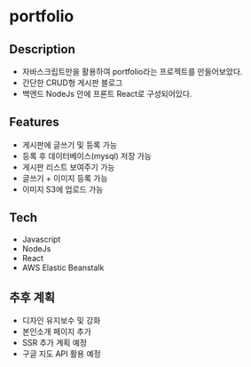 # portfolio

## Description

- 자바스크립트만을 활용하여 portfolio라는 프로젝트를 만들어보았다.
- 간단한 CRUD형 게시판 블로그
- 백엔드 NodeJs 안에 프론트 React로 구성되어있다.

## Features

- 게시판에 글쓰기 및 등록 가능
- 등록 후 데이터베이스(mysql) 저장 가능
- 게시판 리스트 보여주기 가능
- 글쓰기 + 이미지 등록 가능
- 이미지 S3에 업로드 가능

## Tech

- Javascript
- NodeJs
- React
- AWS Elastic Beanstalk

## 추후 계획

- 디자인 유지보수 및 강화
- 본인소개 페이지 추가
- SSR 추가 계획 예정
- 구글 지도 API 활용 예정
